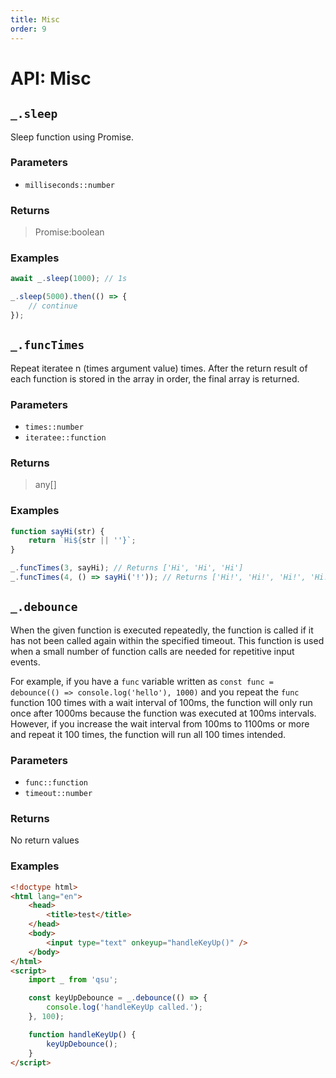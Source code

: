 ```yaml
---
title: Misc
order: 9
---
```


# API: Misc

## `_.sleep`

Sleep function using Promise.

### Parameters

- `milliseconds::number`

### Returns

> Promise:boolean

### Examples

```javascript
await _.sleep(1000); // 1s

_.sleep(5000).then(() => {
	// continue
});
```

## `_.funcTimes`

Repeat iteratee n (times argument value) times. After the return result of each function is stored in the array in order, the final array is returned.

### Parameters

- `times::number`
- `iteratee::function`

### Returns

> any[]

### Examples

```javascript
function sayHi(str) {
	return `Hi${str || ''}`;
}

_.funcTimes(3, sayHi); // Returns ['Hi', 'Hi', 'Hi']
_.funcTimes(4, () => sayHi('!')); // Returns ['Hi!', 'Hi!', 'Hi!', 'Hi!']
```

## `_.debounce`

When the given function is executed repeatedly, the function is called if it has not been called again within the specified timeout. This function is used when a small number of function calls are needed for repetitive input events.

For example, if you have a `func` variable written as `const func = debounce(() => console.log('hello'), 1000)` and you repeat the `func` function 100 times with a wait interval of 100ms, the function will only run once after 1000ms because the function was executed at 100ms intervals. However, if you increase the wait interval from 100ms to 1100ms or more and repeat it 100 times, the function will run all 100 times intended.

### Parameters

- `func::function`
- `timeout::number`

### Returns

No return values

### Examples

```html
<!doctype html>
<html lang="en">
	<head>
		<title>test</title>
	</head>
	<body>
		<input type="text" onkeyup="handleKeyUp()" />
	</body>
</html>
<script>
	import _ from 'qsu';

	const keyUpDebounce = _.debounce(() => {
		console.log('handleKeyUp called.');
	}, 100);

	function handleKeyUp() {
		keyUpDebounce();
	}
</script>
```
